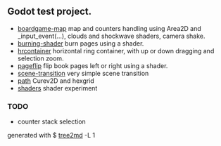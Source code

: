 ## Godot test project.

 * [boardgame-map](./boardgame-map) map and counters handling using Area2D and _input_event(…),
   clouds and shockwave shaders, camera shake.
 * [burning-shader](./burning-shader) burn pages using a shader.
 * [hrcontainer](./hrcontainer) horizontal ring container, with up or down dragging and selection zoom.
 * [pageflip](./pageflip) flip book pages left or right using a shader.
 * [scene-transition](./scene-transition) very simple scene transition
 * [path](./path) Curev2D and hexgrid
 * [shaders](./shaders) shader experiment

### TODO

 * counter stack selection

 generated with $ [tree2md](https://github.com/jeremyz/bin/blob/master/tree2md) -L 1

